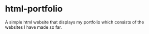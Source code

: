 # html-portfolio
A simple html website that displays my portfolio which consists of the websites I have made so far.
